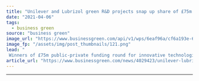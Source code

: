 ```yaml
---
title: "Unilever and Lubrizol green R&D projects snap up share of £75m UK funding"
date: "2021-04-06"
tags: 
  - business green
source: "business green"
image_url: "https://www.businessgreen.com/api/v1/wps/6eaf96a/cf6a193e-68f8-4eb2-aa6b-c7d0ee32a1c9/7/Materials-Innovation-Factory-University-of-Liverpool-3-185x114.png"
image_fp: "/assets/img/post_thumbnails/121.png"
lead: "
 Winners of £75m public-private funding round for innovative technologies announced as government faces flak for 'effective cut' to UK's research budget post-Brexit ..."
article_url: "https://www.businessgreen.com/news/4029423/unilever-lubrizol-green-projects-snap-share-gbp75m-uk-funding"
---
```


---
